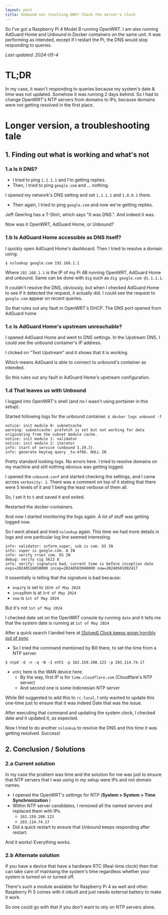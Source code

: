 ```yaml
---
layout: post
title: Unbound not resolving DNS? Check the server's clock
---
```


So I've got a Raspberry Pi 4 Model B running OpenWRT. I am also running AdGuard Home and Unbound in Docker containers on the same unit. It was performing as intended, except if I restart the Pi, the DNS would stop responding to queries.

_Last updated: 2024-05-4_

# TL;DR

In my case, it wasn't responding to queries because my system's date & time was not updated. Somehow it was running 2 days behind. So I had to change OpenWRT's NTP servers from domains to IPs, because domains were not getting resolved in the first place.

# Longer version, a troubleshooting tale

## 1. Finding out what is working and what's not

### 1.a Is it DNS?

- I tried to ping `1.1.1.1` and I'm getting replies.
- Then, I tried to ping `google.com` and ... nothing.

I opened my network's DNS setting and set `1.1.1.1` and `1.0.0.1` there.

- Then again, I tried to ping `google.com` and now we're getting replies.

Jeff Geerling has a T-Shirt, which says "It was DNS.". And indeed it was.

Now was it OpenWRT, AdGuard Home, or Unbound?

### 1.b Is AdGuard Home accessible as DNS itself?

I quickly open AdGuard Home's dashboard. Then I tried to resolve a domain using:
```
$ nslookup google.com 192.168.1.1
```
Where `192.168.1.1` is the IP of my Pi 4B running OpenWRT, AdGuard Home and unbound.
Same can be done with `dig` such as `dig google.com @1.1.1.1`.

It couldn't resolve the DNS, obviously, but when I checked AdGuard Home to see if it detected the request, it actually did. I could see the request to `google.com` appear on recent queries.

So that rules out any fault in OpenWRT's DHCP. The DNS port opened from AdGuard home

### 1.c Is AdGuard Home's upstream unreachable?

I opened AdGuard Home and went to DNS settings. In the Upstream DNS, I could see the unbound container's IP address.

I clicked on "Test Upstream" and it shows that it is working.

Which means AdGuard is able to connect to unbound's container as intended.

So this rules out any fault in AdGuard Home's upstream configuration.

### 1.d That leaves us with Unbound

I logged into OpenWRT's shell (and no I wasn't using portainer in this setup).

Started following logs for the unbound container.
`$ docker logs unbound -f` 

```
notice: init module 0: subnetcache
warning: subnetcache: prefetch is set but not working for data originating from the subnet module cache.
notice: init module 1: validator
notice: init module 2: iterator
info: start of service (unbound 1.19.3).
info: generate keytag query _ta-4f66. NULL IN
```

Pretty standard looking logs. No errors here. I tried to resolve domains on my machine and still nothing obvious was getting logged.

I opened the `unbound.conf` and started checking the settings, and I came across `verbosity: 1`. There was a comment on top of it stating that there were 5 levels of it and 1 being the least verbose of them all.

So, I set it to `5` and saved it and exited.

Restarted the docker-containers.

And now I started monitoring the logs again. A lot of stuff was getting logged now.

So I went ahead and tried `nslookup` again. This time we had more details in logs and one particular log line seemed interesting.

```
info: validator: inform_super, sub is com. DS IN
info: super is google.com. A IN
info: verify rrset com. DS IN
debug: verify sig 5613 8
info: verify: signature bad, current time is before inception date expi=20240516050000 incep=20240503040000 now=20240501092417
```

It essentially is telling that the signature is bad because:
- `expi`ry is set to `16th of May 2024`
- `incep`tion is at `3rd of May 2024`
- `now` is `1st of May 2024` 

But it's not `1st of May 2024`

I checked date set on the OpenWRT console by running `date` and it tells me that the system date is running at `1st of May 2024`

After a quick search I landed here at [[Solved] Clock keeps goign horribly out of sync](https://forum.openwrt.org/t/solved-clock-keeps-going-horribly-out-of-sync/133409/3)

- So I tried the command mentioned by Bill there, to set the time from a NTP server.
```
$ ntpd -d -n -q -N -I eth1 -p 162.159.200.123 -p 203.114.74.17
```
- `eth1` here is the WAN device here. 
  - By the way, first IP is for `time.cloudflare.com` (Cloudflare's NTP server)
  - And second one is some Indonesian NTP server

While Bill suggested to add this to `rc.local`, I only wanted to update this one-time just to ensure that it was indeed Date that was the issue.

After executing that command and updating the system clock, I checked date and it updated it, as expected.

Now I tried to do another `nslookup` to resolve the DNS and this time it was getting resolved. Success!

## 2. Conclusion / Solutions

### 2.a Current solution

In my case the problem was time and the solution for me was just to ensure that NTP servers that I was using in my setup were IPs and not domain names.
- I opened the OpenWRT's settings for NTP (**System > System > Time Synchronization** )
- Within NTP server candidates, I removed all the named servers and replaced them with IPs.
  - `162.159.200.123`
  - `203.114.74.17`
- Did a quick restart to ensure that Unbound keeps responding after restart.

And it works! Everything works.


### 2.b Alternate solution

If you have a device that have a hardware RTC (Real-time clock) then that can take care of maintaing the system's time regardless whether your system is turned on or turned off.

There's such a module available for Raspberry Pi 4 as well and other. Raspberry Pi 5 comes with it inbuilt and just needs external battery to make it work.

So one could go with that if you don't want to rely on NTP servers alone.